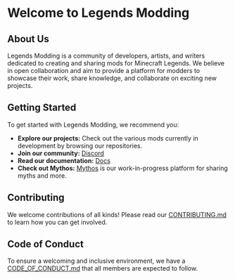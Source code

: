 # Welcome to Legends Modding

## About Us

Legends Modding is a community of developers, artists, and writers dedicated to creating and sharing mods for Minecraft Legends. We believe in open collaboration and aim to provide a platform for modders to showcase their work, share knowledge, and collaborate on exciting new projects.

## Getting Started

To get started with Legends Modding, we recommend you:

*   **Explore our projects:** Check out the various mods currently in development by browsing our repositories.
*   **Join our community:** [Discord](https://discord.com/invite/QP2ESnWjbr)
*   **Read our documentation:** [Docs](https://docs.legendsmodding.com/)
*   **Check out Mythos:** [Mythos](https://mythos.legendsmodding.com/) is our work-in-progress platform for sharing myths and more.

## Contributing

We welcome contributions of all kinds! Please read our [CONTRIBUTING.md](CONTRIBUTING.md) to learn how you can get involved.

## Code of Conduct

To ensure a welcoming and inclusive environment, we have a [CODE_OF_CONDUCT.md](CODE_OF_CONDUCT.md) that all members are expected to follow.
